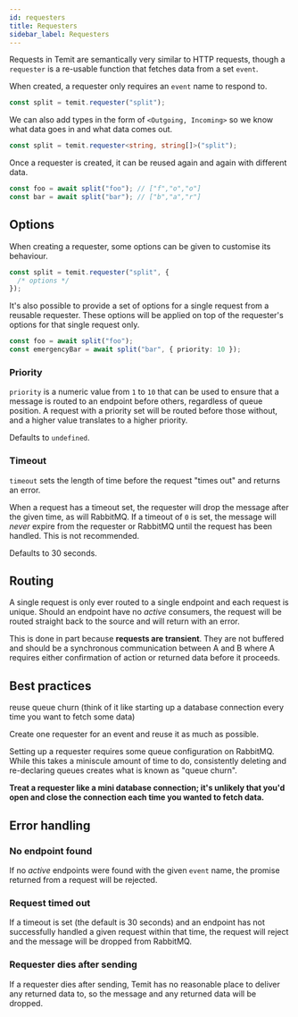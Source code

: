 ```yaml
---
id: requesters
title: Requesters
sidebar_label: Requesters
---
```


Requests in Temit are semantically very similar to HTTP requests, though a `requester` is a re-usable function that fetches data from a set `event`.

When created, a requester only requires an `event` name to respond to.

```typescript
const split = temit.requester("split");
```

We can also add types in the form of `<Outgoing, Incoming>` so we know what data goes in and what data comes out.

```typescript
const split = temit.requester<string, string[]>("split");
```

Once a requester is created, it can be reused again and again with different data.

```typescript
const foo = await split("foo"); // ["f","o","o"]
const bar = await split("bar"); // ["b","a","r"]
```

## Options

When creating a requester, some options can be given to customise its behaviour.

```typescript
const split = temit.requester("split", {
  /* options */
});
```

It's also possible to provide a set of options for a single request from a reusable requester. These options will be applied on top of the requester's options for that single request only.

```typescript
const foo = await split("foo");
const emergencyBar = await split("bar", { priority: 10 });
```

### Priority

`priority` is a numeric value from `1` to `10` that can be used to ensure that a message is routed to an endpoint before others, regardless of queue position. A request with a priority set will be routed before those without, and a higher value translates to a higher priority.

Defaults to `undefined`.

### Timeout

`timeout` sets the length of time before the request "times out" and returns an error.

When a request has a timeout set, the requester will drop the message after the given time, as will RabbitMQ. If a timeout of `0` is set, the message will _never_ expire from the requester or RabbitMQ until the request has been handled. This is not recommended.

Defaults to 30 seconds.

## Routing

A single request is only ever routed to a single endpoint and each request is unique. Should an endpoint have no _active_ consumers, the request will be routed straight back to the source and will return with an error.

This is done in part because **requests are transient**. They are not buffered and should be a synchronous communication between A and B where A requires either confirmation of action or returned data before it proceeds.

## Best practices

reuse
queue churn (think of it like starting up a database connection every time you want to fetch some data)

Create one requester for an event and reuse it as much as possible.

Setting up a requester requires some queue configuration on RabbitMQ. While this takes a miniscule amount of time to do, consistently deleting and re-declaring queues creates what is known as "queue churn".

**Treat a requester like a mini database connection; it's unlikely that you'd open and close the connection each time you wanted to fetch data.**

## Error handling

### No endpoint found

If no _active_ endpoints were found with the given `event` name, the promise returned from a request will be rejected.

### Request timed out

If a timeout is set (the default is 30 seconds) and an endpoint has not successfully handled a given request within that time, the request will reject and the message will be dropped from RabbitMQ.

### Requester dies after sending

If a requester dies after sending, Temit has no reasonable place to deliver any returned data to, so the message and any returned data will be dropped.
